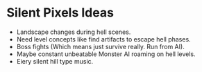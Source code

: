 # Silent Pixels Ideas

* Landscape changes during hell scenes.
* Need level concepts like find artifacts to escape hell phases.
* Boss fights (Which means just survive really. Run from AI).
* Maybe constant unbeatable Monster AI roaming on hell levels.
* Eiery silent hill type music.
